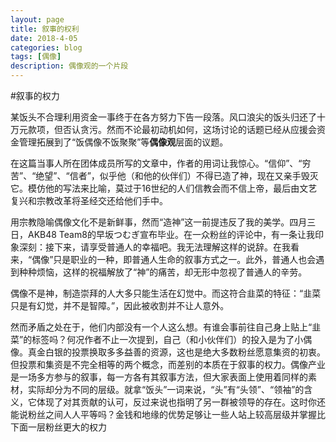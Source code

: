```yaml
---
layout: page
title: 叙事的权利
date: 2018-4-05
categories: blog
tags: [偶像]
description: 偶像观的一个片段
---
```


#叙事的权力

某饭头不合理利用资金一事终于在各方努力下告一段落。风口浪尖的饭头归还了十万元款项，但否认贪污。然而不论最初动机如何，这场讨论的话题已经从应援会资金管理拓展到了“饭偶像不饭聚聚”等**偶像观**层面的议题。

[](https://weibo.com/ttarticle/p/show?id=2309404225474946557848#_0)在这篇当事人所在团体成员所写的文章中，作者的用词让我惊心。“信仰”、“穷苦”、“绝望”、“信者”，似乎他（和他的伙伴们）不得已造了神，现在又亲手毁灭它。模仿他的写法来比喻，莫过于16世纪的人们信教会而不信上帝，最后由文艺复兴和宗教改革将圣经交还给他们手中。

用宗教隐喻偶像文化不是新鲜事，然而“造神”这一前提违反了我的美学。四月三日，AKB48 Team8的早坂つむぎ宣布毕业。在一众粉丝的评论中，有一条让我印象深刻：接下来，请享受普通人的幸福吧。我无法理解这样的说辞。在我看来，“偶像”只是职业的一种，即普通人生命的叙事方式之一。此外，普通人也会遇到种种烦恼，这样的祝福解放了“神”的痛苦，却无形中忽视了普通人的辛劳。

偶像不是神，制造崇拜的人大多只能生活在幻觉中。而这符合韭菜的特征：“韭菜只是有幻觉，并不是智障。[](https://weibo.com/1471143571/GazUGaW69)”，因此被收割并不让人意外。

然而矛盾之处在于，他们内部没有一个人这么想。有谁会事前往自己身上贴上“韭菜”的标签吗？何况作者不止一次提到，自己（和小伙伴们）的投入是为了小偶像。真金白银的投票换取多多益善的资源，这也是绝大多数粉丝愿意集资的初衷。但投票和集资是不完全相等的两个概念，而差别的本质在于叙事的权力。偶像产业是一场多方参与的叙事，每一方各有其叙事方法，但大家表面上使用着同样的素材，实际却分为不同的层级。就拿“饭头”一词来说，“头”有“头领”、“领袖”的含义，它体现了对其贡献的认可，反过来说也指明了另一群被领导的存在。这时你还能说粉丝之间人人平等吗？金钱和地缘的优势足够让一些人站上较高层级并掌握比下面一层粉丝更大的权力